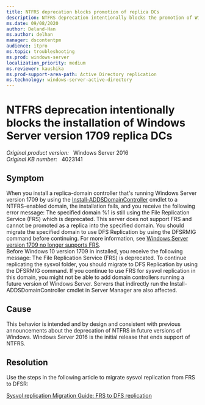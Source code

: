 ```yaml
---
title: NTFRS deprecation blocks promotion of replica DCs
description: NTFRS deprecation intentionally blocks the promotion of Windows Server 2016 RS3 replica DCs.
ms.date: 09/08/2020
author: Deland-Han
ms.author: delhan
manager: dscontentpm
audience: itpro
ms.topic: troubleshooting
ms.prod: windows-server
localization_priority: medium
ms.reviewer: kaushika
ms.prod-support-area-path: Active Directory replication
ms.technology: windows-server-active-directory 
---
```

# NTFRS deprecation intentionally blocks the installation of Windows Server version 1709 replica DCs

_Original product version:_ &nbsp; Windows Server 2016  
_Original KB number:_ &nbsp; 4023141

## Symptom

When you install a replica-domain controller that's running Windows Server version 1709 by using the [Install-ADDSDomainController](https://technet.microsoft.com/library/hh974723%28v=wps.630%29.aspx) cmdlet to a NTFRS-enabled domain, the installation fails, and you receive the following error message: The specified domain %1 is still using the File Replication Service (FRS) which is deprecated. This server does not support FRS and cannot be promoted as a replica into the specified domain. You should migrate the specified domain to use DFS Replication by using the DFSRMIG command before continuing. For more information, see [Windows Server version 1709 no longer supports FRS](https://go.microsoft.com/fwlink/?linkid=849270).  
Before Windows 10 version 1709 in installed, you receive the following message: The File Replication Service (FRS) is deprecated. To continue replicating the sysvol folder, you should migrate to DFS Replication by using the DFSRMIG command. If you continue to use FRS for sysvol replication in this domain, you might not be able to add domain controllers running a future version of Windows Server.
 Servers that indirectly run the Install-ADDSDomainController cmdlet in Server Manager are also affected.  

## Cause

This behavior is intended and by design and consistent with previous announcements about the deprecation of NTFRS in future versions of Windows. Windows Server 2016 is the initial release that ends support of NTFRS.  

## Resolution

Use the steps in the following article to migrate sysvol replication from FRS to DFSR:

[Sysvol replication Migration Guide: FRS to DFS replication](https://technet.microsoft.com/library/dd640019%28WS.10%29.aspx)
